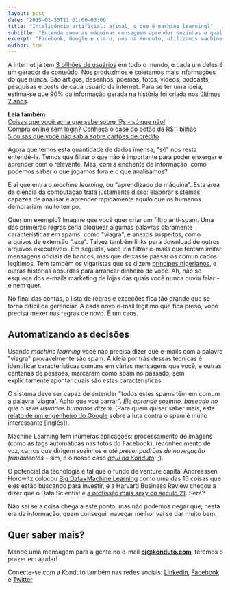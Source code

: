 ```yaml
---
layout: post
date: '2015-01-30T11:01:00-03:00'
title: "Inteligência artificial: afinal, o que é machine learning?"
subtitle: "Entenda como as máquinas conseguem aprender sozinhas e qual o impacto disso na nossa vida"
excerpt: "Facebook, Google e claro, nós na Konduto, utilizamos machine learning"
author: tom
---
```

A internet já tem [3 bilhões de usuários](http://www1.folha.uol.com.br/tec/2014/11/1553088-internet-ja-tem-quase-3-bilhoes-de-usuarios-no-mundo-diz-onu.shtml) em todo o mundo, e cada um deles é um gerador de conteúdo. Nós produzimos e coletamos mais informações do que nunca. São artigos, desenhos, poemas, fotos, vídeos, podcasts, pesquisas e posts de cada usuário da internet. Para se ter uma ideia, estima-se que 90% da informação gerada na história foi criada nos [últimos 2 anos](http://www.sciencedaily.com/releases/2013/05/130522085217.htm).

**Leia também**  
[Coisas que você acha que sabe sobre IPs - só que não!](https://blog.konduto.com/pt/2015/04/coisas-que-voce-acha-que-sabe-sobre-ips-sqn?utm_source=konduto&utm_medium=blog&utm_campaign=conteudo)  
[Compra online sem login? Conheça o case do botão de R$ 1 bilhão](https://blog.konduto.com/pt/2015/01/tinha-uma-senha-no-meio-do-caminho?utm_source=konduto&utm_medium=blog&utm_campaign=conteudo)  
[5 coisas que você não sabia sobre cartões de crédito](https://blog.konduto.com/pt/2014/09/5-coisas-que-voce-nao-sabia-sobre-cartao-de-credito?utm_source=konduto&utm_medium=blog&utm_campaign=conteudo)  

Agora que temos esta quantidade de dados imensa, "só" nos resta entendê-la. Temos que filtrar o que não é importante para poder enxergar e aprender com o relevante. Mas, com a enchente de informação, como podemos saber o que jogamos fora e o que analisamos?

É ai que entra o *machine learning*, ou "aprendizado de máquina". Esta área da ciência da computação trata justamente disso: elaborar sistemas capazes de analisar e aprender rapidamente aquilo que os humanos demorariam muito tempo.

Quer um exemplo? Imagine que você quer criar um filtro anti-spam. Uma das primeiras regras seria bloquear algumas palavras claramente características em spams, como "viagra", e anexos suspeitos, como arquivos de extensão ".exe". Talvez também links para download de outros arquivos executáveis. Em seguida, você iria filtrar e-mails que tentam imitar mensagens oficiais de bancos, mas que deixasse passar os comunicados legítimos. Tem também os vigaristas que se dizem [príncipes nigerianos](http://pt.wikipedia.org/wiki/Fraude_nigeriana), e outras histórias absurdas para arrancar dinheiro de você. Ah, não se esqueça dos e-mails marketing de lojas das quais você nunca ouviu falar - e nem quer.

No final das contas, a lista de regras e exceçōes fica tão grande que se torna difícil de gerenciar. A cada novo e-mail legítimo que fica preso, você precisa mexer nas regras de novo. É um caos.

## Automatizando as decisões

Usando *machine learning* você não precisa dizer que e-mails com a palavra "viagra" provavelmente são spam. A ideia por trás dessas técnicas é identificar características comuns em várias mensagens que você, e outras centenas de pessoas, marcaram como spam no passado, sem explicitamente apontar quais são estas características.

O sistema deve ser capaz de entender "todos estes spams têm em comum a palavra 'viagra'. Acho que vou barrar". *Ele aprende sozinho, baseado no que o seus usuários humanos dizem*. (Para quem quiser saber mais, este [relato de um engenheiro do Google](https://moderncrypto.org/mail-archive/messaging/2014/000780.html) sobre a luta contra o spam é muito interessante [inglês]).

Machine Learning tem inúmeras aplicaçōes: processamento de imagens (como as tags automáticas nas fotos do Facebook), reconhecimento de voz, carros que dirigem sozinhos e *até prever padrōes de navegação fraudulentos* - sim, é o nosso caso *[aqui na Konduto](https://www.konduto.com/pt/how-it-works?utm_source=konduto&utm_medium=blog&utm_campaign=conteudo/)*! ;). 

O potencial da tecnologia é tal que o fundo de venture capital Andreessen Horowitz colocou [Big Data+Machine Learning](http://a16z.com/2015/01/22/machine-learning-big-data) como uma das 16 coisas que eles estão buscando para investir, e a Harvard Business Review chegou a dizer que o Data Scientist é [a profissão mais sexy do século 21](https://hbr.org/2012/10/data-scientist-the-sexiest-job-of-the-21st-century/). Será?

Não sei se a coisa chega a este ponto, mas não podemos negar que, nesta era da informação, quem conseguir navegar melhor vai se dar muito bem.

## Quer saber mais? 

Mande uma mensagem para a gente no e-mail **oi@konduto.com**, teremos o prazer em ajudar!

Conecte-se com a Konduto também nas redes sociais: [Linkedin](https://www.linkedin.com/company/konduto), [Facebook](https://www.facebook.com/konduto) e [Twitter](https://twitter.com/Konduto_)